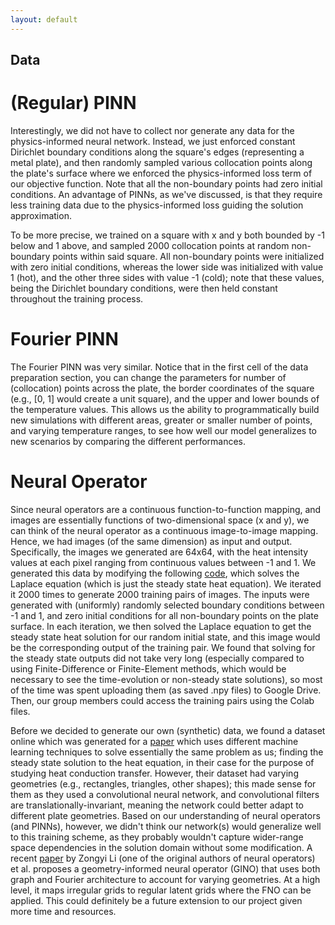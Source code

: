 ```yaml
---
layout: default
---
```


## Data

# (Regular) PINN

Interestingly, we did not have to collect nor generate any data for the physics-informed neural network. Instead, we just enforced constant Dirichlet boundary conditions along the square's edges (representing a metal plate), and then randomly sampled various collocation points along the plate's surface where we enforced the physics-informed loss term of our objective function. Note that all the non-boundary points had zero initial conditions. An advantage of PINNs, as we've discussed, is that they require less training data due to the physics-informed loss guiding the solution approximation. 

To be more precise, we trained on a square with x and y both bounded by -1 below and 1 above, and sampled 2000 collocation points at random non-boundary points within said square. All non-boundary points were initialized with zero initial conditions, whereas the lower side was initialized with value 1 (hot), and the other three sides with value -1 (cold); note that these values, being the Dirichlet boundary conditions, were then held constant throughout the training process.

# Fourier PINN

The Fourier PINN was very similar. Notice that in the first cell of the data preparation section, you can change the parameters for number of (collocation) points across the plate, the border coordinates of the square (e.g., [0, 1] would create a unit square), and the upper and lower bounds of the temperature values. This allows us the ability to programmatically build new simulations with different areas, greater or smaller number of points, and varying temperature ranges, to see how well our model generalizes to new scenarios by comparing the different performances.

# Neural Operator

Since neural operators are a continuous function-to-function mapping, and images are essentially functions of two-dimensional space (x and y), we can think of the neural operator as a continuous image-to-image mapping. Hence, we had images (of the same dimension) as input and output. Specifically, the images we generated are 64x64, with the heat intensity values at each pixel ranging from continuous values between -1 and 1. We generated this data by modifying the following [code](https://github.com/rjwalia/Navier-Stokes-Numerical-Solution-Using-FDM-FVM-LBM-Solver-Python-Scripting/blob/main/2D%20Laplace%20Equation.py), which solves the Laplace equation (which is just the steady state heat equation). We iterated it 2000 times to generate 2000 training pairs of images. The inputs were generated with (uniformly) randomly selected boundary conditions between -1 and 1, and zero initial conditions for all non-boundary points on the plate surface. In each iteration, we then solved the Laplace equation to get the steady state heat solution for our random initial state, and this image would be the corresponding output of the training pair. We found that solving for the steady state outputs did not take very long (especially compared to using Finite-Difference or Finite-Element methods, which would be necessary to see the time-evolution or non-steady state solutions), so most of the time was spent uploading them (as saved .npy files) to Google Drive. Then, our group members could access the training pairs using the Colab files.

Before we decided to generate our own (synthetic) data, we found a dataset online which was generated for a [paper](https://link.springer.com/article/10.1007/s10973-020-09875-6) which uses different machine learning techniques to solve essentially the same problem as us; finding the steady state solution to the heat equation, in their case for the purpose of studying heat conduction transfer. However, their dataset had varying geometries (e.g., rectangles, triangles, other shapes); this made sense for them as they used a convolutional neural network, and convolutional filters are translationally-invariant, meaning the network could better adapt to different plate geometries. Based on our understanding of neural operators (and PINNs), however, we didn't think our network(s) would generalize well to this training scheme, as they probably wouldn't capture wider-range space dependencies in the solution domain without some modification. A recent [paper](https://arxiv.org/abs/2309.00583) by Zongyi Li (one of the original authors of neural operators) et al. proposes a geometry-informed neural operator (GINO) that uses both graph and Fourier architecture to account for varying geometries. At a high level, it maps irregular grids to regular latent grids where the FNO can be applied. This could definitely be a future extension to our project given more time and resources.

